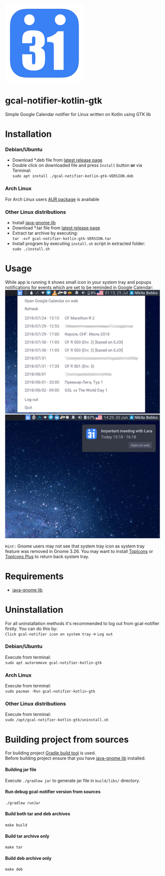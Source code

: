 ![icon](https://raw.githubusercontent.com/nikitabobko/gcal-notifier-kotlin-gtk/master/src/main/resources/icon.png)

# gcal-notifier-kotlin-gtk
Simple Google Calendar notifier for Linux written on Kotlin using GTK lib  

# Installation

### Debian/Ubuntu

* Download *.deb file from [latest release page](https://github.com/nikitabobko/gcal-notifier-kotlin-gtk/releases/latest)
* Double click on downloaded file and press `Install` button **or** via Terminal:  
  `sudo apt install ./gcal-notifier-kotlin-gtk-VERSION.deb`

### Arch Linux

For Arch Linux users [AUR package](https://aur.archlinux.org/packages/gcal-notifier-kotlin-gtk/) is available

### Other Linux distributions
* Install [java-gnome lib](http://java-gnome.sourceforge.net/)
* Download *.tar file from [latest release page](https://github.com/nikitabobko/gcal-notifier-kotlin-gtk/releases/latest)
* Extract tar archive by executing:  
`tar -xvf gcal-notifier-kotlin-gtk-VERSION.tar`
* Install program by executing `install.sh` script in extracted folder:  
`sudo ./install.sh`

# Usage
While app is running it shows small icon in your system tray and popups notifications for events which are set to be reminded in Google Calendar:  
![popup.png](https://raw.githubusercontent.com/nikitabobko/gcal-notifier-kotlin-gtk/master/.screenshots/popup.png)![notif.png](https://raw.githubusercontent.com/nikitabobko/gcal-notifier-kotlin-gtk/master/.screenshots/notif.png)

`Hint:` Gnome users may not see that system tray icon as system tray feature was removed in Gnome 3.26. You may want to install
[TopIcons](https://extensions.gnome.org/extension/495/topicons/) or [TopIcons Plus](https://extensions.gnome.org/extension/1031/topicons/)
to return back system tray.

# Requirements
* [java-gnome lib](http://java-gnome.sourceforge.net/)

# Uninstallation

For all uninstallation methods it's recommended to log out from gcal-notifier firstly. You can do this by:  
 `Click gcal-notifier icon on system tray` -> `Log out`

### Debian/Ubuntu

Execute from terminal:  
`sudo apt autoremove gcal-notifier-kotlin-gtk`

### Arch Linux

Execute from terminal:  
`sudo pacman -Rsn gcal-notifier-kotlin-gtk`

### Other Linux distributions

Execute from terminal:  
`sudo /opt/gcal-notifier-kotlin-gtk/uninstall.sh`

# Building project from sources
For building project [Gradle build tool](https://gradle.org/) is used.  
Before building project ensure that you have [java-gnome lib](http://java-gnome.sourceforge.net/) installed.

#### Building jar file
Execute `./gradlew jar` to generate jar file in `build/libs/` directory.

#### Run debug gcal-notifier version from sources
`./gradlew runJar`

#### Build both tar and deb archives
`make build`

#### Build tar archive only
`make tar`

#### Build deb archive only
`make deb`
